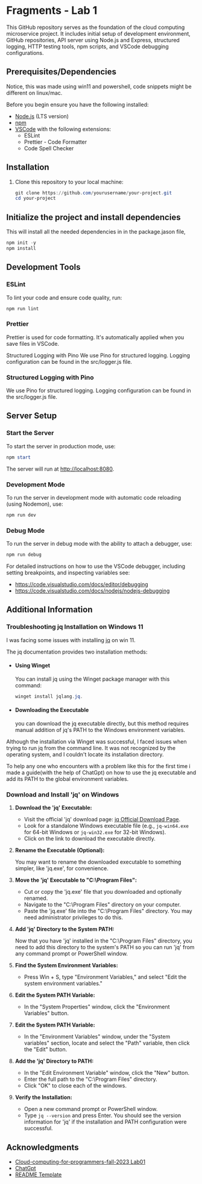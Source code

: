 # Fragments - Lab 1

This GitHub repository serves as the foundation of the cloud computing microservice project. It includes initial setup of development environment, GitHub repositories, API server using Node.js and Express, structured logging, HTTP testing tools, npm scripts, and VSCode debugging configurations.

## Prerequisites/Dependencies

Notice, this was made using win11 and powershell, code snippets might be different on linux/mac.

Before you begin ensure you have the following installed:

- [Node.js](https://nodejs.org/) (LTS version)
- [npm](https://www.npmjs.com/)
- [VSCode](https://code.visualstudio.com/) with the following extensions:
  - ESLint
  - Prettier - Code Formatter
  - Code Spell Checker

## Installation

1. Clone this repository to your local machine:

   ```powershell
   git clone https://github.com/yourusername/your-project.git
   cd your-project
   ```

## Initialize the project and install dependencies

This will install all the needed dependencies in in the package.jason file,

```powershell
npm init -y
npm install
```

## Development Tools

### ESLint

To lint your code and ensure code quality, run:

```powershell
npm run lint
```

### Prettier

Prettier is used for code formatting. It's automatically applied when you save files in VSCode.

Structured Logging with Pino
We use Pino for structured logging. Logging configuration can be found in the src/logger.js file.

### Structured Logging with Pino

We use Pino for structured logging. Logging configuration can be found in the src/logger.js file.

## Server Setup

### Start the Server

To start the server in production mode, use:

```powershell
npm start
```

The server will run at <http://localhost:8080>.

### Development Mode

To run the server in development mode with automatic code reloading (using Nodemon), use:

```bash
npm run dev
```

### Debug Mode

To run the server in debug mode with the ability to attach a debugger, use:

```bash
npm run debug
```

For detailed instructions on how to use the VSCode debugger, including setting breakpoints, and inspecting variables see:

- <https://code.visualstudio.com/docs/editor/debugging>
- <https://code.visualstudio.com/docs/nodejs/nodejs-debugging>

## Additional Information

### Troubleshooting jq Installation on Windows 11

I was facing some issues with installing [jq](https://stedolan.github.io/jq/) on win 11.

The jq documentation provides two installation methods:

- #### Using Winget

  You can install jq using the Winget package manager with this command:

  ```powershell
  winget install jqlang.jq.
  ```

- #### Downloading the Executable

  you can download the jq executable directly, but this method requires manual addition of jq's PATH to the Windows environment variables.

Although the installation via Winget was successful, I faced issues when trying to run jq from the command line. It was not recognized by the operating system, and I couldn't locate its installation directory.

To help any one who encounters with a problem like this for the first time i made a guide(with the help of ChatGpt) on how to use the jq executable and add its PATH to the global environment variables.

### Download and Install 'jq' on Windows

1. **Download the 'jq' Executable:**

   - Visit the official 'jq' download page: [jq Official Download Page](https://stedolan.github.io/jq/download/).
   - Look for a standalone Windows executable file (e.g., `jq-win64.exe` for 64-bit Windows or `jq-win32.exe` for 32-bit Windows).
   - Click on the link to download the executable directly.

2. **Rename the Executable (Optional):**

   You may want to rename the downloaded executable to something simpler, like 'jq.exe', for convenience.

3. **Move the 'jq' Executable to "C:\Program Files":**

   - Cut or copy the 'jq.exe' file that you downloaded and optionally renamed.
   - Navigate to the "C:\Program Files" directory on your computer.
   - Paste the 'jq.exe' file into the "C:\Program Files" directory. You may need administrator privileges to do this.

4. **Add 'jq' Directory to the System PATH:**

   Now that you have 'jq' installed in the "C:\Program Files" directory, you need to add this directory to the system's PATH so you can run 'jq' from any command prompt or PowerShell window.

5. **Find the System Environment Variables:**

   - Press Win + S, type "Environment Variables," and select "Edit the system environment variables."

6. **Edit the System PATH Variable:**

   - In the "System Properties" window, click the "Environment Variables" button.

7. **Edit the System PATH Variable:**

   - In the "Environment Variables" window, under the "System variables" section, locate and select the "Path" variable, then click the "Edit" button.

8. **Add the 'jq' Directory to PATH:**

   - In the "Edit Environment Variable" window, click the "New" button.
   - Enter the full path to the "C:\Program Files" directory.
   - Click "OK" to close each of the windows.

9. **Verify the Installation:**

   - Open a new command prompt or PowerShell window.
   - Type `jq --version` and press Enter. You should see the version information for 'jq' if the installation and PATH configuration were successful.

## Acknowledgments

- [Cloud-computing-for-programmers-fall-2023 Lab01](https://github.com/humphd/cloud-computing-for-programmers-fall-2023/blob/main/labs/lab-01/README.md)
- [ChatGpt](https://chat.openai.com/)
- [README Template](https://gist.github.com/DomPizzie/7a5ff55ffa9081f2de27c315f5018afc)
